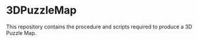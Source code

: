 # 3DPuzzleMap
This repository contains the procedure and scripts required to produce a 3D Puzzle Map.
